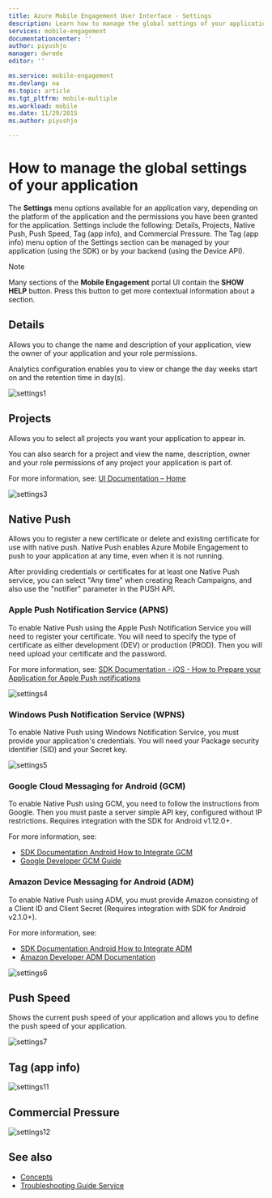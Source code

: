 ```yaml
---
title: Azure Mobile Engagement User Interface - Settings
description: Learn how to manage the global settings of your application using Azure Mobile Engagement
services: mobile-engagement
documentationcenter: ''
author: piyushjo
manager: dwrede
editor: ''

ms.service: mobile-engagement
ms.devlang: na
ms.topic: article
ms.tgt_pltfrm: mobile-multiple
ms.workload: mobile
ms.date: 11/29/2015
ms.author: piyushjo

---
```

# How to manage the global settings of your application
The **Settings** menu options available for an application vary, depending on the platform of the application and the permissions you have been granted for the application. Settings include the following: Details, Projects, Native Push, Push Speed, Tag (app info), and Commercial Pressure. The Tag (app info) menu option of the Settings section can be managed by your application (using the SDK) or by your backend (using the Device API). 

> [!NOTE]
> Many sections of the **Mobile Engagement** portal UI contain the **SHOW HELP** button. Press this button to get more contextual information about a section.
> 
> 

## Details
Allows you to change the name and description of your application, view the owner of your application and your role permissions. 

Analytics configuration enables  you to view or change the day weeks start on and the retention time in day(s).

  ![settings1](./media/mobile-engagement-user-interface-settings/settings1.png)

## Projects
Allows you to select all projects you want your application to appear in. 

You can also search for a project and view the name, description, owner and your role permissions of any project your application is part of.

For more information, see: [UI Documentation – Home](mobile-engagement-user-interface-home.md)

  ![settings3](./media/mobile-engagement-user-interface-settings/settings3.png)

## Native Push
Allows you to register a new certificate or delete and existing certificate for use with native push. Native Push enables Azure Mobile Engagement to push to your application at any time, even when it is not running. 

After providing credentials or certificates for at least one Native Push service, you can select "Any time" when creating Reach Campaigns, and also use the "notifier" parameter in the PUSH API.

### Apple Push Notification Service (APNS)
To enable Native Push using the Apple Push Notification Service you will need to register your certificate. You will need to specify the type of certificate as either development (DEV) or production (PROD). Then you will need upload your certificate and the password.

For more information, see: [SDK Documentation - iOS - How to Prepare your Application for Apple Push notifications](http://go.microsoft.com/fwlink/?LinkID=525554)

![settings4](./media/mobile-engagement-user-interface-settings/settings4.png)

### Windows Push Notification Service (WPNS)
To enable Native Push using Windows Notification Service, you must provide your application's credentials. 
You will need your Package security identifier (SID) and your Secret key.

![settings5](./media/mobile-engagement-user-interface-settings/settings5.png)

### Google Cloud Messaging for Android (GCM)
To enable Native Push using GCM, you need to follow the instructions from Google. Then you must paste a server simple API key, configured without IP restrictions. 
Requires integration with the SDK for Android v1.12.0+.

For more information, see: 

* [SDK Documentation Android How to Integrate GCM](http://go.microsoft.com/fwlink/?LinkID=525554)
* [Google Developer GCM Guide](http://developer.android.com/guide/google/gcm/gs.html)

### Amazon Device Messaging for Android (ADM)
To enable Native Push using ADM, you must provide Amazon <OAuth credentials> consisting of a Client ID and Client Secret (Requires integration with SDK for Android v2.1.0+).

For more information, see: 

* [SDK Documentation Android How to Integrate ADM](http://go.microsoft.com/fwlink/?LinkID=525554)
* [Amazon Developer ADM Documentation](https://developer.amazon.com/sdk/adm/credentials.html#Getting)

![settings6](./media/mobile-engagement-user-interface-settings/settings6.png)

## Push Speed
Shows the current push speed of your application and allows you to define the push speed of your application.

  ![settings7](./media/mobile-engagement-user-interface-settings/settings7.png)

## Tag (app info)
![settings11](./media/mobile-engagement-user-interface-settings/settings11.png)

## Commercial Pressure
![settings12](./media/mobile-engagement-user-interface-settings/settings12.png)

## See also
* [Concepts](http://go.microsoft.com/fwlink/?LinkId=525555)
* [Troubleshooting Guide Service](mobile-engagement-troubleshooting-guide-service.md)

<!--Image references-->
[1]: ./media/mobile-engagement-user-interface-navigation/navigation1.png
[2]: ./media/mobile-engagement-user-interface-home/home1.png
[3]: ./media/mobile-engagement-user-interface-home/home2.png
[4]: ./media/mobile-engagement-user-interface-home/home3.png
[5]: ./media/mobile-engagement-user-interface-home/home4.png
[6]: ./media/mobile-engagement-user-interface-home/home5.png
[7]: ./media/mobile-engagement-user-interface-my-account/myaccount1.png
[8]: ./media/mobile-engagement-user-interface-my-account/myaccount2.png
[9]: ./media/mobile-engagement-user-interface-my-account/myaccount3.png
[10]: ./media/mobile-engagement-user-interface-analytics/analytics1.png
[11]: ./media/mobile-engagement-user-interface-analytics/analytics2.png
[12]: ./media/mobile-engagement-user-interface-analytics/analytics3.png
[13]: ./media/mobile-engagement-user-interface-analytics/analytics4.png
[14]: ./media/mobile-engagement-user-interface-monitor/monitor1.png
[15]: ./media/mobile-engagement-user-interface-monitor/monitor2.png
[16]: ./media/mobile-engagement-user-interface-monitor/monitor3.png
[17]: ./media/mobile-engagement-user-interface-monitor/monitor4.png
[18]: ./media/mobile-engagement-user-interface-reach/reach1.png
[19]: ./media/mobile-engagement-user-interface-reach/reach2.png
[20]: ./media/mobile-engagement-user-interface-reach-campaign/Reach-Campaign1.png
[21]: ./media/mobile-engagement-user-interface-reach-campaign/Reach-Campaign2.png
[22]: ./media/mobile-engagement-user-interface-reach-campaign/Reach-Campaign3.png
[23]: ./media/mobile-engagement-user-interface-reach-campaign/Reach-Campaign4.png
[24]: ./media/mobile-engagement-user-interface-reach-campaign/Reach-Campaign5.png
[25]: ./media/mobile-engagement-user-interface-reach-campaign/Reach-Campaign6.png
[26]: ./media/mobile-engagement-user-interface-reach-campaign/Reach-Campaign7.png
[27]: ./media/mobile-engagement-user-interface-reach-campaign/Reach-Campaign8.png
[28]: ./media/mobile-engagement-user-interface-reach-campaign/Reach-Campaign9.png
[29]: ./media/mobile-engagement-user-interface-reach-criterion/Reach-Criterion1.png
[30]: ./media/mobile-engagement-user-interface-reach-content/Reach-Content1.png
[31]: ./media/mobile-engagement-user-interface-reach-content/Reach-Content2.png
[32]: ./media/mobile-engagement-user-interface-reach-content/Reach-Content3.png
[33]: ./media/mobile-engagement-user-interface-reach-content/Reach-Content4.png
[34]: ./media/mobile-engagement-user-interface-dashboard/dashboard1.png
[35]: ./media/mobile-engagement-user-interface-segments/segments1.png
[36]: ./media/mobile-engagement-user-interface-segments/segments2.png
[37]: ./media/mobile-engagement-user-interface-segments/segments3.png
[38]: ./media/mobile-engagement-user-interface-segments/segments4.png
[39]: ./media/mobile-engagement-user-interface-segments/segments5.png
[40]: ./media/mobile-engagement-user-interface-segments/segments6.png
[41]: ./media/mobile-engagement-user-interface-segments/segments7.png
[42]: ./media/mobile-engagement-user-interface-segments/segments8.png
[43]: ./media/mobile-engagement-user-interface-segments/segments9.png
[44]: ./media/mobile-engagement-user-interface-segments/segments10.png
[45]: ./media/mobile-engagement-user-interface-segments/segments11.png
[46]: ./media/mobile-engagement-user-interface-settings/settings1.png
[47]: ./media/mobile-engagement-user-interface-settings/settings2.png
[48]: ./media/mobile-engagement-user-interface-settings/settings3.png
[49]: ./media/mobile-engagement-user-interface-settings/settings4.png
[50]: ./media/mobile-engagement-user-interface-settings/settings5.png
[51]: ./media/mobile-engagement-user-interface-settings/settings6.png
[52]: ./media/mobile-engagement-user-interface-settings/settings7.png
[53]: ./media/mobile-engagement-user-interface-settings/settings8.png
[54]: ./media/mobile-engagement-user-interface-settings/settings9.png
[55]: ./media/mobile-engagement-user-interface-settings/settings10.png
[56]: ./media/mobile-engagement-user-interface-settings/settings11.png
[57]: ./media/mobile-engagement-user-interface-settings/settings12.png
[58]: ./media/mobile-engagement-user-interface-settings/settings13.png

<!--Link references-->
[Link 1]: mobile-engagement-user-interface.md
[Link 2]: mobile-engagement-troubleshooting-guide.md
[Link 3]: mobile-engagement-how-tos.md
[Link 4]: http://go.microsoft.com/fwlink/?LinkID=525553
[Link 5]: http://go.microsoft.com/fwlink/?LinkID=525554
[Link 6]: http://go.microsoft.com/fwlink/?LinkId=525555
[Link 7]: https://account.windowsazure.com/PreviewFeatures
[Link 8]: https://social.msdn.microsoft.com/Forums/azure/home?forum=azuremobileengagement
[Link 9]: http://azure.microsoft.com/services/mobile-engagement/
[Link 10]: http://azure.microsoft.com/documentation/services/mobile-engagement/
[Link 11]: http://azure.microsoft.com/pricing/details/mobile-engagement/
[Link 12]: mobile-engagement-user-interface-navigation.md
[Link 13]: mobile-engagement-user-interface-home.md
[Link 14]: mobile-engagement-user-interface-my-account.md
[Link 15]: mobile-engagement-user-interface-analytics.md
[Link 16]: mobile-engagement-user-interface-monitor.md
[Link 17]: mobile-engagement-user-interface-reach.md
[Link 18]: mobile-engagement-user-interface-segments.md
[Link 19]: mobile-engagement-user-interface-dashboard.md
[Link 20]: mobile-engagement-user-interface-settings.md
[Link 21]: mobile-engagement-troubleshooting-guide-analytics.md
[Link 22]: mobile-engagement-troubleshooting-guide-apis.md
[Link 23]: mobile-engagement-troubleshooting-guide-push-reach.md
[Link 24]: mobile-engagement-troubleshooting-guide-service.md
[Link 25]: mobile-engagement-troubleshooting-guide-sdk.md
[Link 26]: mobile-engagement-troubleshooting-guide-sr-info.md
[Link 27]: ../mobile-engagement-how-tos-first-push.md
[Link 28]: ../mobile-engagement-how-tos-test-campaign.md
[Link 29]: ../mobile-engagement-how-tos-personalize-push.md
[Link 30]: ../mobile-engagement-how-tos-differentiate-push.md
[Link 31]: ../mobile-engagement-how-tos-schedule-campaign.md
[Link 32]: ../mobile-engagement-how-tos-text-view.md
[Link 33]: ../mobile-engagement-how-tos-web-view.md
